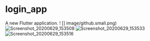 # login_app

A new Flutter application.
! [] image/github.small.png)
![Screenshot_20200629_153508](https://user-images.githubusercontent.com/55549761/86030752-88987980-ba52-11ea-8ca1-67ae19455656.jpg)
![Screenshot_20200629_153533](https://user-images.githubusercontent.com/55549761/86030825-9ea63a00-ba52-11ea-97bd-bb907f0a8dce.jpg)
![Screenshot_20200629_153516](https://user-images.githubusercontent.com/55549761/86030874-acf45600-ba52-11ea-9954-a277b1a72649.jpg)
